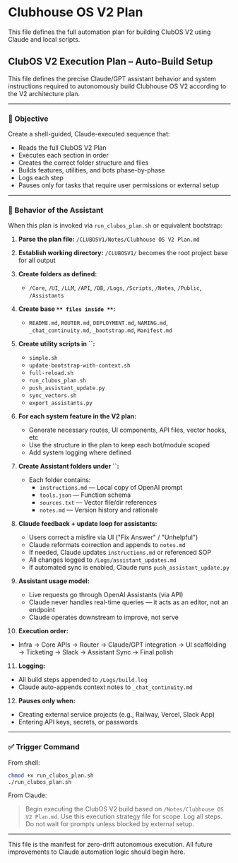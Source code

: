 # Clubhouse OS V2 Plan
This file defines the full automation plan for building ClubOS V2 using Claude and local scripts.

## ClubOS V2 Execution Plan – Auto-Build Setup

This file defines the precise Claude/GPT assistant behavior and system instructions required to autonomously build Clubhouse OS V2 according to the V2 architecture plan.

---

### 🎯 Objective

Create a shell-guided, Claude-executed sequence that:

- Reads the full ClubOS V2 Plan
- Executes each section in order
- Creates the correct folder structure and files
- Builds features, utilities, and bots phase-by-phase
- Logs each step
- Pauses only for tasks that require user permissions or external setup

---

### 🧠 Behavior of the Assistant

When this plan is invoked via `run_clubos_plan.sh` or equivalent bootstrap:

1. **Parse the plan file:** `/CLUBOSV1/Notes/Clubhouse OS V2 Plan.md`

2. **Establish working directory:** `/CLUBOSV1/` becomes the root project base for all output

3. **Create folders as defined:**

   - `/Core`, `/UI`, `/LLM`, `/API`, `/DB`, `/Logs`, `/Scripts`, `/Notes`, `/Public`, `/Assistants`

4. **Create base **``** files inside **``**:**

   - `README.md`, `ROUTER.md`, `DEPLOYMENT.md`, `NAMING.md`, `_chat_continuity.md`, `_bootstrap.md`, `Manifest.md`

5. **Create utility scripts in **``**:**

   - `simple.sh`
   - `update-bootstrap-with-context.sh`
   - `full-reload.sh`
   - `run_clubos_plan.sh`
   - `push_assistant_update.py`
   - `sync_vectors.sh`
   - `export_assistants.py`

6. **For each system feature in the V2 plan:**

   - Generate necessary routes, UI components, API files, vector hooks, etc
   - Use the structure in the plan to keep each bot/module scoped
   - Add system logging where defined

7. **Create Assistant folders under **``**:**

   - Each folder contains:
     - `instructions.md` — Local copy of OpenAI prompt
     - `tools.json` — Function schema
     - `sources.txt` — Vector file/dir references
     - `notes.md` — Version history and rationale

8. **Claude feedback + update loop for assistants:**

   - Users correct a misfire via UI ("Fix Answer" / "Unhelpful")
   - Claude reformats correction and appends to `notes.md`
   - If needed, Claude updates `instructions.md` or referenced SOP
   - All changes logged to `/Logs/assistant_updates.md`
   - If automated sync is enabled, Claude runs `push_assistant_update.py`

9. **Assistant usage model:**

   - Live requests go through OpenAI Assistants (via API)
   - Claude never handles real-time queries — it acts as an editor, not an endpoint
   - Claude operates downstream to improve, not serve

10. **Execution order:**

- Infra → Core APIs → Router → Claude/GPT integration → UI scaffolding → Ticketing → Slack → Assistant Sync → Final polish

11. **Logging:**

- All build steps appended to `/Logs/build.log`
- Claude auto-appends context notes to `_chat_continuity.md`

12. **Pauses only when:**

- Creating external service projects (e.g., Railway, Vercel, Slack App)
- Entering API keys, secrets, or passwords

---

### ✅ Trigger Command

From shell:

```bash
chmod +x run_clubos_plan.sh
./run_clubos_plan.sh
```

From Claude:

> Begin executing the ClubOS V2 build based on `/Notes/Clubhouse OS V2 Plan.md`. Use this execution strategy file for scope. Log all steps. Do not wait for prompts unless blocked by external setup.

---

This file is the manifest for zero-drift autonomous execution. All future improvements to Claude automation logic should begin here.


